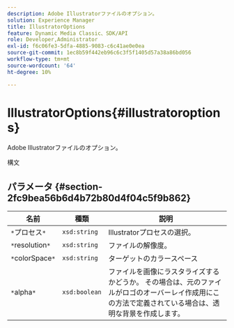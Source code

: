 ```yaml
---
description: Adobe Illustratorファイルのオプション。
solution: Experience Manager
title: IllustratorOptions
feature: Dynamic Media Classic、SDK/API
role: Developer,Administrator
exl-id: f6c06fe3-5dfa-4885-9083-c6c41ae0e0ea
source-git-commit: 1ec8b59f442eb96c6c3f5f1405d57a38a86bd056
workflow-type: tm+mt
source-wordcount: '64'
ht-degree: 10%

---
```


# IllustratorOptions{#illustratoroptions}

Adobe Illustratorファイルのオプション。

構文

## パラメータ {#section-2fc9bea56b6d4b72b80d4f04c5f9b862}

| 名前 | 種類 | 説明 |
|---|---|---|
| `*`プロセス`*` | `xsd:string` | Illustratorプロセスの選択。 |
| `*`resolution`*` | `xsd:string` | ファイルの解像度。 |
| `*`colorSpace`*` | `xsd:string` | ターゲットのカラースペース |
| `*`alpha`*` | `xsd:boolean` | ファイルを画像にラスタライズするかどうか。 その場合は、元のファイルがロゴのオーバーレイ作成用にこの方法で定義されている場合は、透明な背景を作成します。 |
